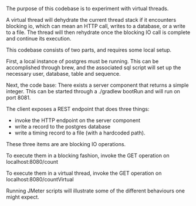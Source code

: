 The purpose of this codebase is to experiment with virtual threads.

A virtual thread will dehydrate the current thread stack if it encounters blocking io, which can mean an HTTP call, writes to a database, or a write to a file.  The thread will then rehydrate once the blocking IO call is complete and continue its execution.

This codebase consists of two parts, and requires some local setup.

First, a local instance of postgres must be running.  This can be accomplished through brew, and the associated sql script will set up the necessary user, database, table and sequence.

Next, the code base:  There exists a server component that returns a simple integer.  This can be started through a ./gradlew bootRun and will run on port 8081.

The client exposes a REST endpoint that does three things:

- invoke the HTTP endpoint on the server component
- write a record to the postgres database
- write a timing record to a file (with a hardcoded path).

These three items are are blocking IO operations.

To execute them in a blocking fashion, invoke the GET operation on localhost:8080/count

To execute them in a virtual thread, invoke the GET operation on localhost:8080/countVirtual

Running JMeter scripts will illustrate some of the different behaviours one might expect.
